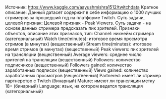 Источник: https://www.kaggle.com/aayushmishra1512/twitchdata
Краткое описание:
Данный датасет содержит в себе информацию о 1000 лучших стримеров за прошедший год на платформе Twitch.
Суть задачи, целевой признак:
Целевой признак - Peak Viewers.
Суть задачи - на основе данных стримера предсказать пик зрителей.
Признаки объектов, описание этих признаков, тип: 
Channel: никнейм стримера (категориальный)
Watch time(minutes): итоговое время просмотра стримов (в минутах) (вещественный)
Stream time(minutes): итоговое время стримов (в минутах) (вещественный)
Peak viewers: пик зрителей на трансляции (вещественный)
Average viewers: среднее число зрителей на трансляции (вещественный)
Followers: количество подписчиков (вещественный)
Followers gained: количество заработанных подписок (вещественный)
Views gained: количество заработанных просмотров (вещественный)
Partnered: имеет ли стример партнерство с Twitch (бинарный)
Mature: имеют ли трансляции метку 18+ (бинарный)
Language: язык, на котором ведется трансляция (категориальный)
